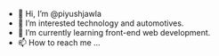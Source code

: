 - 👋 Hi, I’m @piyushjawla
- 👀 I’m interested technology and automotives.
- 🌱 I’m currently learning front-end web development.
- 📫 How to reach me ... 


<!---
piyushjawla/piyushjawla is a ✨ special ✨ repository because its `README.md` (this file) appears on your GitHub profile.
You can click the Preview link to take a look at your changes.
--->
